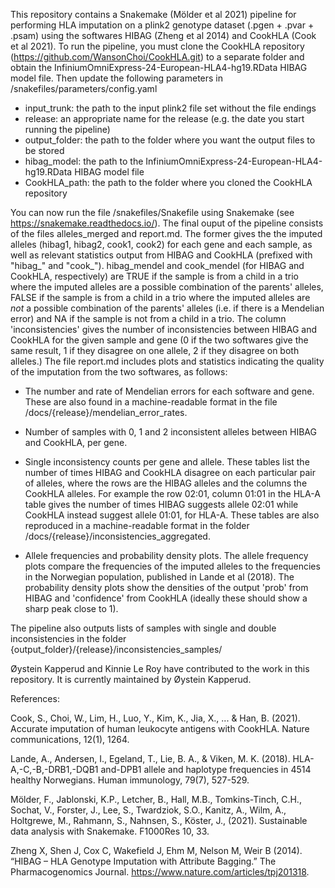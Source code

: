 This repository contains a Snakemake (Mölder et al 2021) pipeline for performing HLA imputation on a plink2 genotype dataset (.pgen + .pvar + .psam) using the softwares HIBAG (Zheng et al 2014) and CookHLA (Cook et al 2021). To run the pipeline, you must clone the CookHLA repository (https://github.com/WansonChoi/CookHLA.git) to a separate folder and obtain the InfiniumOmniExpress-24-European-HLA4-hg19.RData HIBAG model file. Then update the following parameters in /snakefiles/parameters/config.yaml

- input_trunk: the path to the input plink2 file set without the file endings
- release: an appropriate name for the release (e.g. the date you start running the pipeline)
- output_folder: the path to the folder where you want the output files to be stored
- hibag_model: the path to the InfiniumOmniExpress-24-European-HLA4-hg19.RData HIBAG model file
- CookHLA_path: the path to the folder where you cloned the CookHLA repository

You can now run the file /snakefiles/Snakefile using Snakemake (see https://snakemake.readthedocs.io/). The final ouput of the pipeline consists of the files alleles_merged and report.md. The former gives the the imputed alleles (hibag1, hibag2, cook1, cook2) for each gene and each sample, as well as relevant statistics output from HIBAG and CookHLA (prefixed with "hibag_" and "cook_"). hibag_mendel and cook_mendel (for HIBAG and CookHLA, respectively) are TRUE if the sample is from a child in a trio where the imputed alleles are a possible combination of the parents' alleles, FALSE if the sample is from a child in a trio where the imputed alleles are *not* a possible combination of the parents' alleles (i.e. if there is a Mendelian error) and NA if the sample is not from a child in a trio. The column 'inconsistencies' gives the number of inconsistencies between HIBAG and CookHLA for the given sample and gene (0 if the two softwares give the same result, 1 if they disagree on one allele, 2 if they disagree on both alleles.) The file report.md includes plots and statistics indicating the quality of the imputation from the two softwares, as follows:

- The number and rate of Mendelian errors for each software and gene. These are also found in a machine-readable format in the file /docs/{release}/mendelian_error_rates.

- Number of samples with 0, 1 and 2 inconsistent alleles between HIBAG and CookHLA, per gene.

- Single inconsistency counts per gene and allele. These tables list the number of times HIBAG and CookHLA disagree on each particular pair of alleles, where the rows are the HIBAG alleles and the columns the CookHLA alleles. For example the row 02:01, column 01:01 in the HLA-A table gives the number of times HIBAG suggests allele 02:01 while CookHLA instead suggest allele 01:01, for HLA-A. These tables are also reproduced in a machine-readable format in the folder /docs/{release}/inconsistencies_aggregated.

- Allele frequencies and probability density plots. The allele frequency plots compare the frequencies of the imputed alleles to the frequencies in the Norwegian population, published in Lande et al (2018). The probability density plots show the densities of the output 'prob' from HIBAG and 'confidence' from CookHLA (ideally these should show a sharp peak close to 1).

The pipeline also outputs lists of samples with single and double inconsistencies in the folder {output_folder}/{release}/inconsistencies_samples/

Øystein Kapperud and Kinnie Le Roy have contributed to the work in this repository. It is currently maintained by Øystein Kapperud.

References:

Cook, S., Choi, W., Lim, H., Luo, Y., Kim, K., Jia, X., ... & Han, B. (2021). Accurate imputation of human leukocyte antigens with CookHLA. Nature communications, 12(1), 1264.

Lande, A., Andersen, I., Egeland, T., Lie, B. A., & Viken, M. K. (2018). HLA-A,-C,-B,-DRB1,-DQB1 and-DPB1 allele and haplotype frequencies in 4514 healthy Norwegians. Human immunology, 79(7), 527-529.

Mölder, F., Jablonski, K.P., Letcher, B., Hall, M.B., Tomkins-Tinch, C.H., Sochat, V., Forster, J., Lee, S., Twardziok, S.O., Kanitz, A., Wilm, A., Holtgrewe, M., Rahmann, S., Nahnsen, S., Köster, J., (2021). Sustainable data analysis with Snakemake. F1000Res 10, 33.

Zheng X, Shen J, Cox C, Wakefield J, Ehm M, Nelson M, Weir B (2014). “HIBAG – HLA Genotype Imputation with Attribute Bagging.” The Pharmacogenomics Journal. https://www.nature.com/articles/tpj201318.